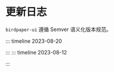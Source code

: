 # 更新日志

`birdpaper-ui` 遵循 Semver 语义化版本规范。

::: timeline 2023-08-20
<!--@include: ../change-log/2.0.2.md-->
:::
::: timeline 2023-08-12
<!--@include: ../change-log/2.0.0.md-->
:::
